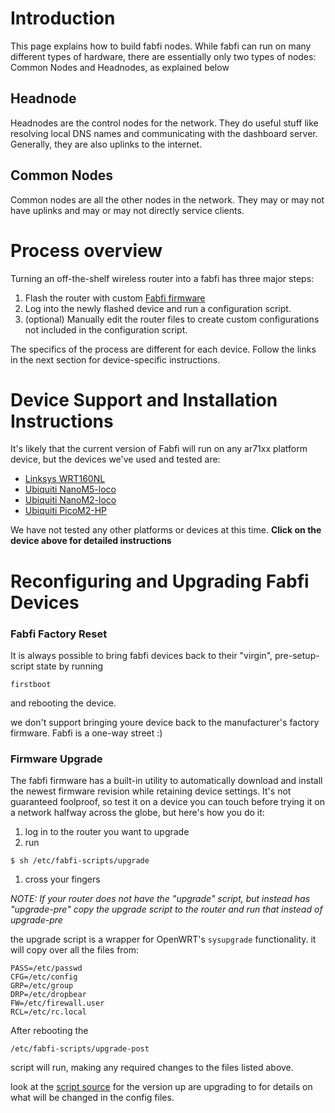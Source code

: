 

# Introduction #

This page explains how to build fabfi nodes.  While fabfi can run on many different types of hardware, there are essentially only two types of nodes: Common Nodes and Headnodes, as explained below

## Headnode ##

Headnodes are the control nodes for the network.  They do useful stuff like resolving local DNS names and communicating with the dashboard server.  Generally, they are also uplinks to the internet.

## Common Nodes ##

Common nodes are all the other nodes in the network.  They may or may not have uplinks and may or may not directly service clients.

# Process overview #

Turning an off-the-shelf wireless router into a fabfi has three major steps:
  1. Flash the router with custom [Fabfi firmware](http://code.google.com/p/fabfi/downloads/list)
  1. Log into the newly flashed device and run a configuration script.
  1. (optional) Manually edit the router files to create custom configurations not included in the configuration script.

The specifics of the process are different for each device.  Follow the links in the next section for device-specific instructions.


# Device Support and Installation Instructions #

It's likely that the current version of Fabfi will run on any ar71xx platform device, but the devices we've used and tested are:
  * [Linksys WRT160NL](LinksysWRT160NL.md)
  * [Ubiquiti NanoM5-loco](UbiquitiAR71xx.md)
  * [Ubiquiti NanoM2-loco](UbiquitiAR71xx.md)
  * [Ubiquiti PicoM2-HP](UbiquitiAR71xx.md)

We have not tested any other platforms or devices at this time.  **Click on the device above for detailed instructions**

# Reconfiguring and Upgrading Fabfi Devices #

### Fabfi Factory Reset ###

It is always possible to bring fabfi devices back to their "virgin", pre-setup-script state by running
```
firstboot
```
and rebooting the device.

we don't support bringing youre device back to the manufacturer's factory firmware.  Fabfi is a one-way street :)

### Firmware Upgrade ###

The fabfi firmware has a built-in utility to automatically download and install the newest firmware revision while retaining device settings.  It's not guaranteed foolproof, so test it on a device you can touch before trying it on a network halfway across the globe, but here's how you do it:

  1. log in to the router you want to upgrade
  1. run
```
$ sh /etc/fabfi-scripts/upgrade
```
  1. cross your fingers

_NOTE: If your router does not have the "upgrade" script, but instead has "upgrade-pre" copy the upgrade script to the router and run that instead of upgrade-pre_

the upgrade script is a wrapper for OpenWRT's `sysupgrade` functionality.  it will copy over all the files from:
```
PASS=/etc/passwd
CFG=/etc/config
GRP=/etc/group 
DRP=/etc/dropbear
FW=/etc/firewall.user 
RCL=/etc/rc.local
```

After rebooting the
```
/etc/fabfi-scripts/upgrade-post
```
script will run, making any required changes to the files listed above.

look at the [script source](http://code.google.com/p/fabfi/source/browse/trunk/files/router_configs/common/etc/fabfi-scripts/upgrade-post) for the version up are upgrading to for details on what will be changed in the config files.